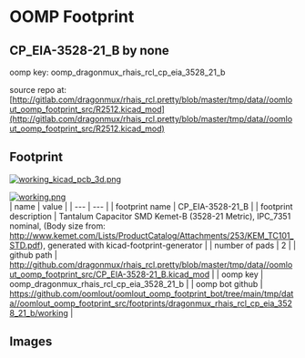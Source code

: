 # OOMP Footprint  
## CP_EIA-3528-21_B  by none  
  
oomp key: oomp_dragonmux_rhais_rcl_cp_eia_3528_21_b  
  
source repo at: [http://gitlab.com/dragonmux/rhais_rcl.pretty/blob/master/tmp/data//oomlout_oomp_footprint_src/R2512.kicad_mod](http://gitlab.com/dragonmux/rhais_rcl.pretty/blob/master/tmp/data//oomlout_oomp_footprint_src/R2512.kicad_mod)  
## Footprint  
  
[![working_kicad_pcb_3d.png](working_kicad_pcb_3d_600.png)](working_kicad_pcb_3d.png)  
  
[![working.png](working_600.png)](working.png)  
| name | value | 
| --- | --- | 
| footprint name | CP_EIA-3528-21_B | 
| footprint description | Tantalum Capacitor SMD Kemet-B (3528-21 Metric), IPC_7351 nominal, (Body size from: http://www.kemet.com/Lists/ProductCatalog/Attachments/253/KEM_TC101_STD.pdf), generated with kicad-footprint-generator | 
| number of pads | 2 | 
| github path | http://github.com/dragonmux/rhais_rcl.pretty/blob/master/tmp/data//oomlout_oomp_footprint_src/CP_EIA-3528-21_B.kicad_mod | 
| oomp key | oomp_dragonmux_rhais_rcl_cp_eia_3528_21_b | 
| oomp bot github | https://github.com/oomlout/oomlout_oomp_footprint_bot/tree/main/tmp/data//oomlout_oomp_footprint_src/footprints/dragonmux_rhais_rcl_cp_eia_3528_21_b/working | 
## Images  
